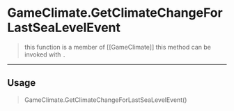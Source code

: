 # GameClimate.GetClimateChangeForLastSeaLevelEvent
> this function is a member of [[GameClimate]]
> this method can be invoked with `.`
-----
## Usage
> GameClimate.GetClimateChangeForLastSeaLevelEvent()
